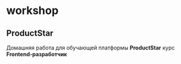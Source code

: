# workshop
## ProductStar

Домашняя работа для обучающей платформы **ProductStar** курс **Frontend-разработчик**
